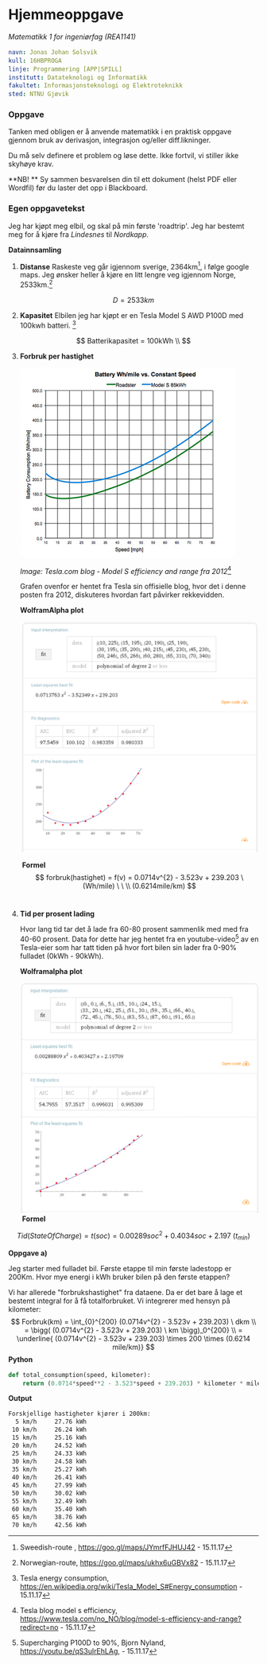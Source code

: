 # Hjemmeoppgave

*Matematikk 1 for ingeniørfag (REA1141)*

```yaml
navn: Jonas Johan Solsvik
kull: 16HBPROGA
linje: Programmering [APP|SPILL]
institutt: Datateknologi og Informatikk 
fakultet: Informasjonsteknologi og Elektroteknikk
sted: NTNU Gjøvik    
```

### Oppgave

Tanken med obligen er å anvende matematikk i en praktisk oppgave gjennom bruk av derivasjon, integrasjon og/eller diff.likninger.

Du må selv definere et problem og løse dette.  Ikke fortvil, vi stiller ikke skyhøye krav.

**NB! **  Sy sammen besvarelsen din til ett dokument (helst PDF eller Wordfil) før du laster det opp i Blackboard. 

### Egen oppgavetekst

Jeg har kjøpt meg elbil, og skal på min første 'roadtrip'. Jeg har bestemt meg for å kjøre fra *Lindesnes* til *Nordkapp*. 

**Datainnsamling**

1. **Distanse**
   Raskeste veg går igjennom sverige, 2364km[^1], i følge google maps.  Jeg ønsker heller å kjøre en litt 		lengre veg igjennom Norge, 2533km.[^2] 

$$
D = 2533km
$$



2. **Kapasitet**
   Elbilen jeg har kjøpt er en Tesla Model S AWD P100D med 100kwh batteri. [^3]

$$
Batterikapasitet = 100kWh  \\
$$

3. **Forbruk per hastighet** 

   ![rangevsconsumption](speedvsconsumption.jpg)

   *Image: Tesla.com blog - Model S efficiency and range fra 2012*[^4]

   Grafen ovenfor er hentet fra Tesla sin offisielle blog, hvor det i denne posten fra 2012, diskuteres hvordan fart påvirker rekkevidden.

   **WolframAlpha plot**

   ![](speedvsconsumption.png)

   ​	**Formel**
   $$
   forbruk(hastighet) = f(v) = 0.0714v^{2} - 3.523v + 239.203 \ (Wh/mile)  \ \ \\  (0.6214mile/km)
   $$
   ​


4. **Tid per prosent lading**

   Hvor lang tid tar det å lade fra 60-80 prosent sammenlik med med fra 40-60 prosent. Data for dette har jeg hentet fra en youtube-video[^6] av en Tesla-eier som har tatt tiden på hvor fort bilen sin lader fra 0-90% fulladet (0kWh - 90kWh). 

   **Wolframalpha plot**

   ![](socvst.png)
   ​	**Formel**

$$
Tid(StateOfCharge) = t(soc) = 0.00289soc^{2} + 0.4034soc + 2.197 \ (t_{min})
$$

**Oppgave a)**

Jeg starter med fulladet bil. Første etappe til min første ladestopp er 200Km. Hvor mye energi i kWh bruker bilen på den første etappen?

Vi har allerede "forbrukshastighet" fra dataene. Da er det bare å lage et bestemt integral for å få totalforbruket. Vi integrerer med hensyn på kilometer:
$$
Forbruk(km) = \int_{0}^{200} (0.0714v^{2} - 3.523v + 239.203)  \ dkm 
\\
= \bigg(  (0.0714v^{2} - 3.523v + 239.203) \ km \bigg)_0^{200}
\\  
= \underline{ (0.0714v^{2} - 3.523v + 239.203) \times 200 \times (0.6214 mile/km)}
$$
**Python**

```python
def total_consumption(speed, kilometer):
	return (0.0714*speed**2 - 3.523*speed + 239.203) * kilometer * mileTokm / 10**3
```

**Output**

```
Forskjellige hastigheter kjører i 200km:
  5 km/h	 27.76 kWh
 10 km/h	 26.24 kWh
 15 km/h	 25.16 kWh
 20 km/h	 24.52 kWh
 25 km/h	 24.33 kWh
 30 km/h	 24.58 kWh
 35 km/h	 25.27 kWh
 40 km/h	 26.41 kWh
 45 km/h	 27.99 kWh
 50 km/h	 30.02 kWh
 55 km/h	 32.49 kWh
 60 km/h	 35.40 kWh
 65 km/h	 38.76 kWh
 70 km/h	 42.56 kWh
```





 

[^1]: Sweedish-route ,  https://goo.gl/maps/JYmrfFJHUJ42 - 15.11.17
[^2]: Norwegian-route, https://goo.gl/maps/ukhx6uGBVx82 - 15.11.17
[^3]: Tesla energy consumption, https://en.wikipedia.org/wiki/Tesla_Model_S#Energy_consumption - 15.11.17
[^4]: Tesla blog model s efficiency, https://www.tesla.com/no_NO/blog/model-s-efficiency-and-range?redirect=no - 15.11.17
[^5]: WolframAlpha.com, https://www.wolframalpha.com/ - 15.11.17
[^6]: Supercharging P100D to 90%, Bjorn Nyland, https://youtu.be/qS3ulrEhLAg, - 15.11.17






